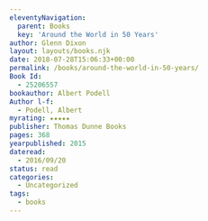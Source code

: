 ```yaml
---
eleventyNavigation:
  parent: Books
  key: 'Around the World in 50 Years'
author: Glenn Dixon
layout: layouts/books.njk
date: 2018-07-28T15:06:33+00:00
permalink: /books/around-the-world-in-50-years/
Book Id:
  - 25206557
bookauthor: Albert Podell
Author l-f:
  - Podell, Albert
myrating: ★★★★★
publisher: Thomas Dunne Books
pages: 368
yearpublished: 2015
dateread:
  - 2016/09/20
status: read
categories:
  - Uncategorized
tags:
  - books
---
```

